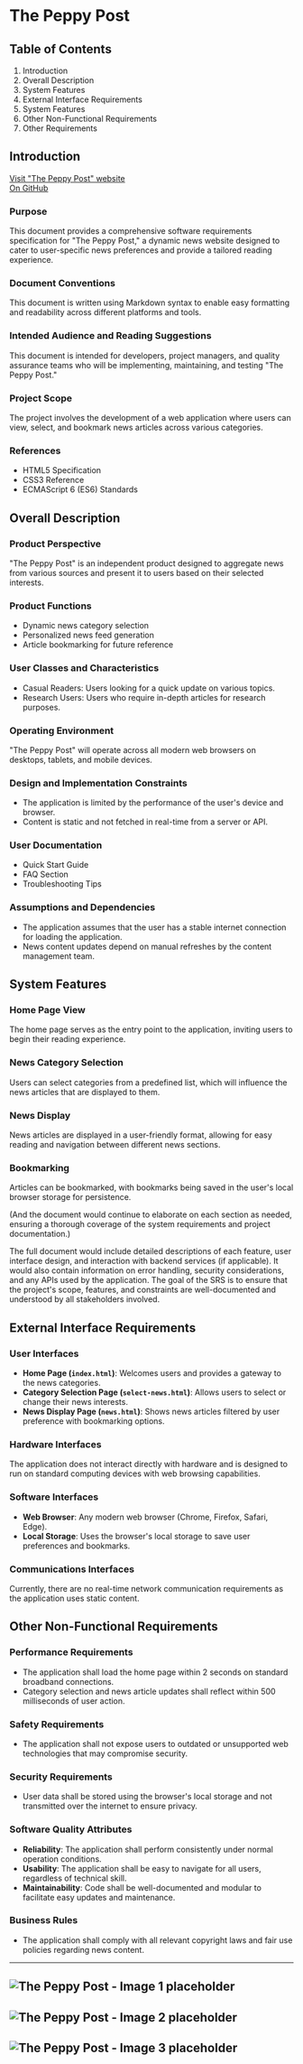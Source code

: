 # The Peppy Post 

## Table of Contents

1. Introduction
2. Overall Description
3. System Features
4. External Interface Requirements
5. System Features
6. Other Non-Functional Requirements
7. Other Requirements

## Introduction

[Visit "The Peppy Post" website](https://dishant0406.github.io/news/)  
[On GitHub](https://github.com/dishant0406/news)  

### Purpose
This document provides a comprehensive software requirements specification for "The Peppy Post," a dynamic news website designed to cater to user-specific news preferences and provide a tailored reading experience.

### Document Conventions
This document is written using Markdown syntax to enable easy formatting and readability across different platforms and tools.

### Intended Audience and Reading Suggestions
This document is intended for developers, project managers, and quality assurance teams who will be implementing, maintaining, and testing "The Peppy Post."

### Project Scope
The project involves the development of a web application where users can view, select, and bookmark news articles across various categories.

### References
- HTML5 Specification
- CSS3 Reference
- ECMAScript 6 (ES6) Standards



## Overall Description

### Product Perspective
"The Peppy Post" is an independent product designed to aggregate news from various sources and present it to users based on their selected interests.

### Product Functions
- Dynamic news category selection
- Personalized news feed generation
- Article bookmarking for future reference

### User Classes and Characteristics
- Casual Readers: Users looking for a quick update on various topics.
- Research Users: Users who require in-depth articles for research purposes.

### Operating Environment
"The Peppy Post" will operate across all modern web browsers on desktops, tablets, and mobile devices.

### Design and Implementation Constraints
- The application is limited by the performance of the user's device and browser.
- Content is static and not fetched in real-time from a server or API.

### User Documentation
- Quick Start Guide
- FAQ Section
- Troubleshooting Tips

### Assumptions and Dependencies
- The application assumes that the user has a stable internet connection for loading the application.
- News content updates depend on manual refreshes by the content management team.

## System Features

### Home Page View
The home page serves as the entry point to the application, inviting users to begin their reading experience.

### News Category Selection
Users can select categories from a predefined list, which will influence the news articles that are displayed to them.

### News Display
News articles are displayed in a user-friendly format, allowing for easy reading and navigation between different news sections.

### Bookmarking
Articles can be bookmarked, with bookmarks being saved in the user's local browser storage for persistence.

(And the document would continue to elaborate on each section as needed, ensuring a thorough coverage of the system requirements and project documentation.)

The full document would include detailed descriptions of each feature, user interface design, and interaction with backend services (if applicable). It would also contain information on error handling, security considerations, and any APIs used by the application. The goal of the SRS is to ensure that the project's scope, features, and constraints are well-documented and understood by all stakeholders involved.

## External Interface Requirements

### User Interfaces
- **Home Page (`index.html`)**: Welcomes users and provides a gateway to the news categories.
- **Category Selection Page (`select-news.html`)**: Allows users to select or change their news interests.
- **News Display Page (`news.html`)**: Shows news articles filtered by user preference with bookmarking options.

### Hardware Interfaces
The application does not interact directly with hardware and is designed to run on standard computing devices with web browsing capabilities.

### Software Interfaces
- **Web Browser**: Any modern web browser (Chrome, Firefox, Safari, Edge).
- **Local Storage**: Uses the browser's local storage to save user preferences and bookmarks.

### Communications Interfaces
Currently, there are no real-time network communication requirements as the application uses static content.

## Other Non-Functional Requirements

### Performance Requirements
- The application shall load the home page within 2 seconds on standard broadband connections.
- Category selection and news article updates shall reflect within 500 milliseconds of user action.

### Safety Requirements
- The application shall not expose users to outdated or unsupported web technologies that may compromise security.

### Security Requirements
- User data shall be stored using the browser's local storage and not transmitted over the internet to ensure privacy.

### Software Quality Attributes
- **Reliability**: The application shall perform consistently under normal operation conditions.
- **Usability**: The application shall be easy to navigate for all users, regardless of technical skill.
- **Maintainability**: Code shall be well-documented and modular to facilitate easy updates and maintenance.

### Business Rules
- The application shall comply with all relevant copyright laws and fair use policies regarding news content.

---
![The Peppy Post - Image 1 placeholder](https://imageupload.io/ib/LKoGYArplSzyV8F_1699702990.png)
--
![The Peppy Post - Image 2 placeholder](https://imageupload.io/ib/f52qHAh6i8qkblD_1699702918.png)
--
![The Peppy Post - Image 3 placeholder](https://imageupload.io/ib/8rWfk7HXGvROddq_1699702968.png)
--
